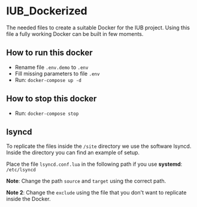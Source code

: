 # IUB_Dockerized
The needed files to create a suitable Docker for the IUB project. Using this file a fully working Docker can be built in few moments.

## How to run this docker
 - Rename file `.env.demo` to `.env`
 - Fill missing parameters to file `.env`
 - Run: `docker-compose up -d`

## How to stop this docker
 - Run: `docker-compose stop`

## lsyncd
To replicate the files inside the `/site` directory we use the software lsyncd. Inside the directory you can find an example of setup.

Place the file `lsyncd.conf.lua` in the following path if you use **systemd**: `/etc/lsyncd`

**Note**: Change the path `source` and `target` using the correct path. 

**Note 2**: Change the `exclude` using the file that you don't want to replicate inside the Docker. 
